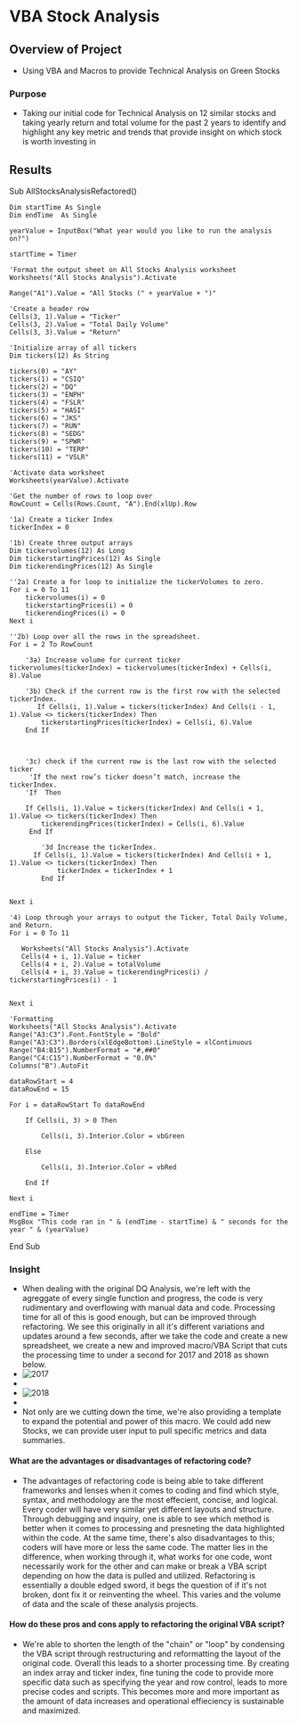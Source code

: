 # VBA Stock Analysis

## Overview of Project
* Using VBA and Macros to provide Technical Analysis on Green Stocks 

### Purpose
* Taking our initial code for Technical Analysis on 12 similar stocks and taking yearly return and total volume for the past 2 years to identify and highlight any key metric and trends that provide insight on which stock is worth investing in

## Results
Sub AllStocksAnalysisRefactored()

    Dim startTime As Single
    Dim endTime  As Single

    yearValue = InputBox("What year would you like to run the analysis on?")

    startTime = Timer
    
    'Format the output sheet on All Stocks Analysis worksheet
    Worksheets("All Stocks Analysis").Activate
    
    Range("A1").Value = "All Stocks (" + yearValue + ")"
    
    'Create a header row
    Cells(3, 1).Value = "Ticker"
    Cells(3, 2).Value = "Total Daily Volume"
    Cells(3, 3).Value = "Return"

    'Initialize array of all tickers
    Dim tickers(12) As String
    
    tickers(0) = "AY"
    tickers(1) = "CSIQ"
    tickers(2) = "DQ"
    tickers(3) = "ENPH"
    tickers(4) = "FSLR"
    tickers(5) = "HASI"
    tickers(6) = "JKS"
    tickers(7) = "RUN"
    tickers(8) = "SEDG"
    tickers(9) = "SPWR"
    tickers(10) = "TERP"
    tickers(11) = "VSLR"
    
    'Activate data worksheet
    Worksheets(yearValue).Activate
    
    'Get the number of rows to loop over
    RowCount = Cells(Rows.Count, "A").End(xlUp).Row
    
    '1a) Create a ticker Index
    tickerIndex = 0

    '1b) Create three output arrays
    Dim tickervolumes(12) As Long
    Dim tickerstartingPrices(12) As Single
    Dim tickerendingPrices(12) As Single
    
    ''2a) Create a for loop to initialize the tickerVolumes to zero.
    For i = 0 To 11
        tickervolumes(i) = 0
        tickerstartingPrices(i) = 0
        tickerendingPrices(i) = 0
    Next i
        
    ''2b) Loop over all the rows in the spreadsheet.
    For i = 2 To RowCount
    
        '3a) Increase volume for current ticker
    tickervolumes(tickerIndex) = tickervolumes(tickerIndex) + Cells(i, 8).Value
        
        '3b) Check if the current row is the first row with the selected tickerIndex.
           If Cells(i, 1).Value = tickers(tickerIndex) And Cells(i - 1, 1).Value <> tickers(tickerIndex) Then
            tickerstartingPrices(tickerIndex) = Cells(i, 6).Value
        End If
            
            
        
        '3c) check if the current row is the last row with the selected ticker
         'If the next row’s ticker doesn’t match, increase the tickerIndex.
        'If  Then
            
        If Cells(i, 1).Value = tickers(tickerIndex) And Cells(i + 1, 1).Value <> tickers(tickerIndex) Then
            tickerendingPrices(tickerIndex) = Cells(i, 6).Value
         End If

            '3d Increase the tickerIndex.
          If Cells(i, 1).Value = tickers(tickerIndex) And Cells(i + 1, 1).Value <> tickers(tickerIndex) Then
                tickerIndex = tickerIndex + 1
            End If
         
    
    Next i
    
    '4) Loop through your arrays to output the Ticker, Total Daily Volume, and Return.
    For i = 0 To 11
        
       Worksheets("All Stocks Analysis").Activate
       Cells(4 + i, 1).Value = ticker
       Cells(4 + i, 2).Value = totalVolume
       Cells(4 + i, 3).Value = tickerendingPrices(i) / tickerstartingPrices(i) - 1
        
        
    Next i
    
    'Formatting
    Worksheets("All Stocks Analysis").Activate
    Range("A3:C3").Font.FontStyle = "Bold"
    Range("A3:C3").Borders(xlEdgeBottom).LineStyle = xlContinuous
    Range("B4:B15").NumberFormat = "#,##0"
    Range("C4:C15").NumberFormat = "0.0%"
    Columns("B").AutoFit

    dataRowStart = 4
    dataRowEnd = 15

    For i = dataRowStart To dataRowEnd
        
        If Cells(i, 3) > 0 Then
            
            Cells(i, 3).Interior.Color = vbGreen
            
        Else
        
            Cells(i, 3).Interior.Color = vbRed
            
        End If
        
    Next i
 
    endTime = Timer
    MsgBox "This code ran in " & (endTime - startTime) & " seconds for the year " & (yearValue)

End Sub

### Insight
* When dealing with the original DQ Analysis, we're left with the agreggate of every single function and progress, the code is very rudimentary and overflowing with manual data and code. Processing time for all of this is good enough, but can be improved through refactoring. We see this originally in all it's different variations and updates around a few seconds, after we take the code and create a new spreadsheet, we create a new and improved macro/VBA Script that cuts the processing time to under a second for 2017 and 2018 as shown below.
* ![2017](https://github.com/RichardH395/StonksAnalysis/blob/main/Resources/2017.png) 
* 
* ![2018](https://github.com/RichardH395/StonksAnalysis/blob/main/Resources/2018.png)
* 
* Not only are we cutting down the time, we're also providing a template to expand the potential and power of this macro. We could add new Stocks, we can provide user input to pull specific metrics and data summaries. 

#### What are the advantages or disadvantages of refactoring code?
* The advantages of refactoring code is being able to take different frameworks and lenses when it comes to coding and find which style, syntax, and methodology are the most effecient, concise, and logical. Every coder will have very similar yet different layouts and structure. Through debugging and inquiry, one is able to see which method is better when it comes to processing and presneting the data highlighted within the code. At the same time, there's also disadvantages to this; coders will have more or less the same code. The matter lies in the difference, when working through it, what works for one code, wont necessarily work for the other and can make or break a VBA script depending on how the data is pulled and utilized. Refactoring is essentially a double edged sword, it begs the question of if it's not broken, dont fix it or reinventing the wheel. This varies and the volume of data and the scale of these analysis projects.
#### How do these pros and cons apply to refactoring the original VBA script?
*  We're able to shorten the length of the "chain" or "loop" by condensing the VBA script through restructuring and reformatting the layout of the original code. Overall this leads to a shorter processing time. By creating an index array and ticker index, fine tuning the code to provide more specific data such as specifying the year and row control, leads to more precise codes and scripts. This becomes more and more important as the amount of data increases and operational effieciency is sustainable and maximized. 

